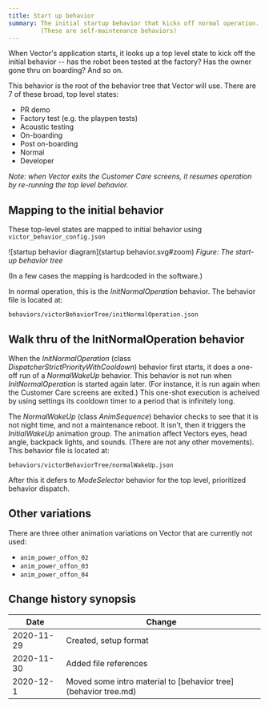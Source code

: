 ```yaml
---
title: Start up behavior
summary: The initial startup behavior that kicks off normal operation.
         (These are self-maintenance behaviors)
---
```


When Vector's application starts, it looks up a top level state to kick off
the initial behavior -- has the robot been tested at the factory?  Has the
owner gone thru on boarding?  And so on. 

This behavior is the root of the behavior tree that
Vector will use.  There are 7 of these broad, top level states:

* PR demo
* Factory test  (e.g. the playpen tests)
* Acoustic testing
* On-boarding
* Post on-boarding
* Normal
* Developer

*Note: when Vector exits the Customer Care screens, it resumes operation
by re-running the top level behavior.*

## Mapping to the initial behavior


These top-level states are mapped to initial behavior using
`victor_behavior_config.json`

![startup behavior diagram](startup behavior.svg#zoom)
*Figure: The start-up behavior tree*

(In a few cases the mapping is hardcoded in the software.)

In normal operation, this is the *InitNormalOperation* behavior.  The behavior
file is located at:

    behaviors/victorBehaviorTree/initNormalOperation.json

## Walk thru of the InitNormalOperation behavior

When the *InitNormalOperation* (class *DispatcherStrictPriorityWithCooldown*)
behavior first starts, it does a one-off run of a *NormalWakeUp*  behavior.
This behavior is not run when *InitNormalOperation*
is started again later.  (For instance, it is run again when the Customer
Care screens are exited.)  This one-shot execution is acheived by using 
settings its cooldown timer to a period that is infinitely long.

The *NormalWakeUp* (class *AnimSequence*) behavior checks to see that it is not
night time, and not a maintenance reboot.  It isn't, then it triggers the
*InitialWakeUp* animation group.  The animation affect Vectors eyes, head angle,
backpack lights, and sounds. (There are not any other movements).  This behavior
file is located at:

    behaviors/victorBehaviorTree/normalWakeUp.json

After this it defers to *ModeSelector* behavior for the top level, prioritized
behavior dispatch.


## Other variations

There are three other animation variations on Vector that are currently not
used:

* `anim_power_offon_02`
* `anim_power_offon_03`
* `anim_power_offon_04`


## Change history synopsis


|Date|Change|
|----|------|
|2020-11-29|Created, setup format|
|2020-11-30|Added file references|
|2020-12-1|Moved some intro material to [behavior tree](behavior tree.md)|

